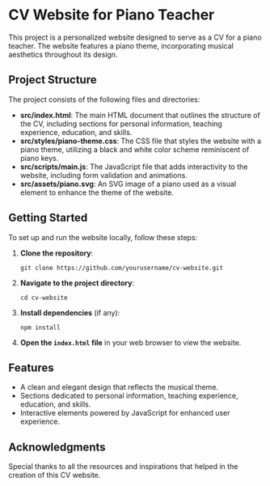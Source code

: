 # CV Website for Piano Teacher

This project is a personalized website designed to serve as a CV for a piano teacher. The website features a piano theme, incorporating musical aesthetics throughout its design.

## Project Structure

The project consists of the following files and directories:

- **src/index.html**: The main HTML document that outlines the structure of the CV, including sections for personal information, teaching experience, education, and skills.
- **src/styles/piano-theme.css**: The CSS file that styles the website with a piano theme, utilizing a black and white color scheme reminiscent of piano keys.
- **src/scripts/main.js**: The JavaScript file that adds interactivity to the website, including form validation and animations.
- **src/assets/piano.svg**: An SVG image of a piano used as a visual element to enhance the theme of the website.

## Getting Started

To set up and run the website locally, follow these steps:

1. **Clone the repository**:
   ```
   git clone https://github.com/yourusername/cv-website.git
   ```

2. **Navigate to the project directory**:
   ```
   cd cv-website
   ```

3. **Install dependencies** (if any):
   ```
   npm install
   ```

4. **Open the `index.html` file** in your web browser to view the website.

## Features

- A clean and elegant design that reflects the musical theme.
- Sections dedicated to personal information, teaching experience, education, and skills.
- Interactive elements powered by JavaScript for enhanced user experience.

## Acknowledgments

Special thanks to all the resources and inspirations that helped in the creation of this CV website.